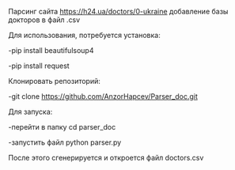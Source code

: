 Парсинг сайта https://h24.ua/doctors/0-ukraine добавление базы докторов в файл .csv

Для использования, потребуется установка:

-pip install beautifulsoup4

-pip install request

Клонировать репозиторий:

-git clone https://github.com/AnzorHapcev/Parser_doc.git

Для запуска:

-перейти в папку cd parser_doc

-запустить файл python parser.py


После этого сгенерируется и откроется файл doctors.csv
